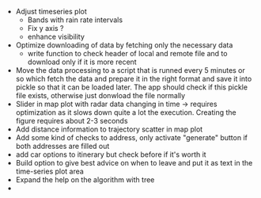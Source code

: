 - Adjust timeseries plot
    + Bands with rain rate intervals
    + Fix y axis ?
    + enhance visibility 
- Optimize downloading of data by fetching only the necessary data
    + write function to check header of local and remote file and to download only if it is more recent
-   Move the data processing to a script that is runned every 5 minutes or so which fetch the data and prepare it in the right format and save it into pickle so that it can be loaded later. The app should check if this pickle file exists, otherwise just donwload the file normally 
-   Slider in map plot with radar data changing in time -> requires optimization as it slows down quite a lot the execution. Creating the figure requires about 2-3 seconds
-   Add distance information to trajectory scatter in map plot 
-   Add some kind of checks to address, only activate "generate" button if both addresses are filled out 
-   add car options to itinerary but check before if it's worth it
-   Build option to give best advice on when to leave and put it as text in the time-series plot area 
-   Expand the help on the algorithm with tree
-   